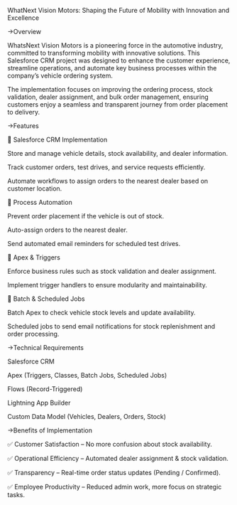 WhatNext Vision Motors: Shaping the Future of Mobility with Innovation and Excellence

->Overview

WhatsNext Vision Motors is a pioneering force in the automotive industry, committed to transforming mobility with innovative solutions.
This Salesforce CRM project was designed to enhance the customer experience, streamline operations, and automate key business processes within the company’s vehicle ordering system.

The implementation focuses on improving the ordering process, stock validation, dealer assignment, and bulk order management, ensuring customers enjoy a seamless and transparent journey from order placement to delivery.

->Features

🔹 Salesforce CRM Implementation

Store and manage vehicle details, stock availability, and dealer information.

Track customer orders, test drives, and service requests efficiently.

Automate workflows to assign orders to the nearest dealer based on customer location.

🔹 Process Automation

Prevent order placement if the vehicle is out of stock.

Auto-assign orders to the nearest dealer.

Send automated email reminders for scheduled test drives.

🔹 Apex & Triggers

Enforce business rules such as stock validation and dealer assignment.

Implement trigger handlers to ensure modularity and maintainability.

🔹 Batch & Scheduled Jobs

Batch Apex to check vehicle stock levels and update availability.

Scheduled jobs to send email notifications for stock replenishment and order processing.

->Technical Requirements

Salesforce CRM

Apex (Triggers, Classes, Batch Jobs, Scheduled Jobs)

Flows (Record-Triggered)

Lightning App Builder

Custom Data Model (Vehicles, Dealers, Orders, Stock)

->Benefits of Implementation

✅ Customer Satisfaction – No more confusion about stock availability.

✅ Operational Efficiency – Automated dealer assignment & stock validation.

✅ Transparency – Real-time order status updates (Pending / Confirmed).

✅ Employee Productivity – Reduced admin work, more focus on strategic tasks.
